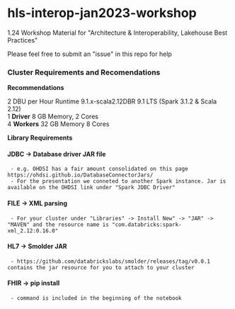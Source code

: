 # hls-interop-jan2023-workshop
1.24 Workshop Material for "Architecture &amp; Interoperability, Lakehouse Best Practices" 

Please feel free to submit an "issue" in this repo for help  

### Cluster Requirements and Recomendations

**Recommendations**

2 DBU per Hour
Runtime 9.1.x-scala2.12DBR 9.1 LTS (Spark 3.1.2 & Scala 2.12)  
1 **Driver** 8 GB Memory, 2 Cores   
4 **Workers** 32 GB Memory 8 Cores    


**Library Requirements**  

#### JDBC -> Database driver JAR file 
     - e.g. OHDSI has a fair amount consolidated on this page https://ohdsi.github.io/DatabaseConnectorJars/ 
     - For the presentation we conneted to another Spark instance. Jar is available on the OHDSI link under "Spark JDBC Driver"
#### FILE -> XML parsing 
     - For your cluster under "Libraries" -> Install New" -> "JAR" -> "MAVEN" and the resource name is "com.databricks:spark-xml_2.12:0.16.0"
#### HL7 -> Smolder JAR
     - https://github.com/databrickslabs/smolder/releases/tag/v0.0.1 contains the jar resource for you to attach to your cluster
#### FHIR -> pip install 
     - command is included in the beginning of the notebook
   